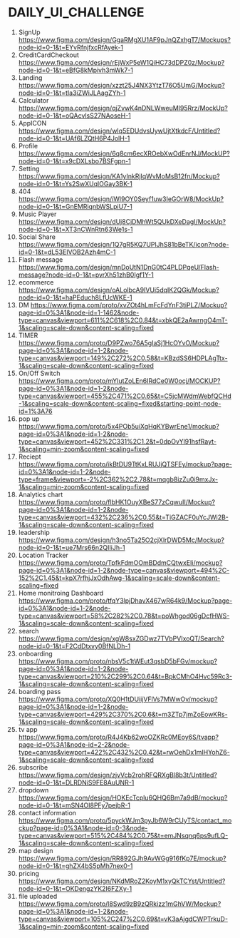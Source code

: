# DAILY_UI_CHALLENGE

1. SignUp https://www.figma.com/design/GgaRMgXU1AF9pJnQZxhgT7/Mockups?node-id=0-1&t=EYvRfnjfxcRfAyek-1
2. CreditCardCheckout https://www.figma.com/design/rEjWxP5eW1QiHC73dDPZ0z/Mockup?node-id=0-1&t=eBfG8kMpivh3mWk7-1
3. Landing https://www.figma.com/design/xzzt25J4NX3YtzT76O5UmG/Mockup?node-id=0-1&t=tIa3iZWiJLAagZYh-1
4. Calculator https://www.figma.com/design/qjZvwK4nDNLWweuMI95Rrz/MockUp?node-id=0-1&t=oQAcvlsS27NAoseH-1
5. AppICON https://www.figma.com/design/wIq5EDUdvsUywUjtXtkdcF/Untitled?node-id=0-1&t=UAf6LZQtH6P4JolH-1
6. Profile https://www.figma.com/design/6q8cm6ecXROebXwOdEnrNJ/MockUP?node-id=0-1&t=x9cDXLsbo7BSFgpn-1
7. Setting https://www.figma.com/design/KA1yInkRjIqWvMoMsB12fn/Mockup?node-id=0-1&t=Ys2SwXUqlOGay3BK-1
8. 404 https://www.figma.com/design/iWl9OY0Seyf1uw3IeGOrW8/MockUp?node-id=0-1&t=GnEMRiqnbWSLpiU7-1
9. Music Player https://www.figma.com/design/dUj8CjDMhWt5QUkDXeDagI/MockUp?node-id=0-1&t=XT3nCWnRtn63We1s-1
10. Social Share https://www.figma.com/design/1Q7gR5KQ7UPlJhS81bBeTK/icon?node-id=0-1&t=dL53EIVOB2Azh4mC-1
11. Flash message https://www.figma.com/design/mnDoUtN1DnG0tC4PLDPqeU/Flash-message?node-id=0-1&t=pvrXh51zhB0Igf1Y-1
12. ecommerce https://www.figma.com/design/oALolbcA9IVUi5dqIK2QGk/Mockup?node-id=0-1&t=haPEduch8LfUcWKE-1
13. DM https://www.figma.com/proto/xvZOt4hLmFcFdYnF3tiPLZ/Mockup?page-id=0%3A1&node-id=1-1462&node-type=canvas&viewport=611%2C618%2C0.84&t=xbkQE2aAwrngO4mT-1&scaling=scale-down&content-scaling=fixed
14. TIMER https://www.figma.com/proto/D9PZwo76A5gIaSj1HcOYvO/Mockup?page-id=0%3A1&node-id=1-2&node-type=canvas&viewport=149%2C272%2C0.58&t=KBzdSS6HDPLAgTtx-1&scaling=scale-down&content-scaling=fixed
15. On/Off Switch  https://www.figma.com/proto/mYIutZoLEn6IRdCe0W0ocj/MOCKUP?page-id=0%3A1&node-id=1-2&node-type=canvas&viewport=455%2C471%2C0.65&t=C5jcMWdmWebfQCHd-1&scaling=scale-down&content-scaling=fixed&starting-point-node-id=1%3A76
16. pop up https://www.figma.com/proto/5x4POb5uiXgHqKYBwrEne1/mockup?page-id=0%3A1&node-id=1-2&node-type=canvas&viewport=452%2C331%2C1.2&t=0dpOvYl91hsfRayt-1&scaling=min-zoom&content-scaling=fixed
17. Reciept https://www.figma.com/proto/ikBtDU9TtKxLRUJjQTSFEy/mockup?page-id=0%3A1&node-id=1-2&node-type=frame&viewport=-2%2C362%2C2.78&t=mqgb8izZu0i9mxJx-1&scaling=min-zoom&content-scaling=fixed
18. Analytics chart https://www.figma.com/proto/flbHK1OuyXBeS77zCqwuII/Mockup?page-id=0%3A1&node-id=1-2&node-type=canvas&viewport=432%2C236%2C0.55&t=TiGZACF0uYcJWi2B-1&scaling=scale-down&content-scaling=fixed
19. leadership https://www.figma.com/design/h3no5Ta25O2cjXlrDWD5Mc/Mockup?node-id=0-1&t=ue7Mrs66n2QIIiJh-1
20. Location Tracker https://www.figma.com/proto/TpfkFdmOOmBDdmCQtwxEIi/mockup?page-id=0%3A1&node-id=1-2&node-type=canvas&viewport=494%2C-152%2C1.45&t=kpX7rfhjJxOdhAwg-1&scaling=scale-down&content-scaling=fixed
21. Home monitroing Dashboard https://www.figma.com/proto/tfqY3lpjDhavX467wR64k9/Mockup?page-id=0%3A1&node-id=1-2&node-type=canvas&viewport=58%2C282%2C0.78&t=poWhgod06gDcfHWS-1&scaling=scale-down&content-scaling=fixed
22. search https://www.figma.com/design/xgW8sxZGDwz7TVbPVIxoQT/Search?node-id=0-1&t=F2CdDtxvy0BfNLDh-1
23. onboarding https://www.figma.com/proto/nbsV5c1tWEut3qsbD5bFGv/mockup?page-id=0%3A1&node-id=1-2&node-type=canvas&viewport=210%2C299%2C0.64&t=BpkCMhO4Hvc59Rc3-1&scaling=scale-down&content-scaling=fixed
24. boarding pass https://www.figma.com/proto/XQ0H1tDUiijVFlVs7MWwOv/mockup?page-id=0%3A1&node-id=1-2&node-type=canvas&viewport=429%2C370%2C0.6&t=m3ZTp7jmZoEowKRs-1&scaling=scale-down&content-scaling=fixed
25. tv app https://www.figma.com/proto/R4J4Kb62woOZKRc0MEoy6S/tvapp?page-id=0%3A1&node-id=2-2&node-type=canvas&viewport=422%2C432%2C0.42&t=rwOehDx1mlHYohZ6-1&scaling=scale-down&content-scaling=fixed
26. subscribe https://www.figma.com/design/zjvVcb2rohRFQRXgBl8b3t/Untitled?node-id=0-1&t=DLRDNiS9FE8AuUNR-1
27. dropdown https://www.figma.com/design/HOKEcTcplu6QHQ6Bm7a9dB/mockup?node-id=0-1&t=mSN4OI8PFy7pejbR-1
28. contact information https://www.figma.com/proto/5pyckWJm3pyJb6W9rCUyTS/contact_mockup?page-id=0%3A1&node-id=0-3&node-type=canvas&viewport=515%2C484%2C0.75&t=emJNsqnq6ps9ufLQ-1&scaling=scale-down&content-scaling=fixed
29. map design https://www.figma.com/design/RR892GJh9AvWGg916fKp7E/mockup?node-id=0-1&t=ghZX4bS5pMh7nex0-1
30. pricing https://www.figma.com/design/NKdMRoZ2KoyM1xyQkTCYst/Untitled?node-id=0-1&t=OKDengzYK2I6FZXy-1
31. file uploaded https://www.figma.com/proto/l8Swd9zB9zQRkizz1mGhVW/Mockup?page-id=0%3A1&node-id=1-2&node-type=canvas&viewport=105%2C247%2C0.69&t=vK3aAjgdCWPTrkuD-1&scaling=min-zoom&content-scaling=fixed
